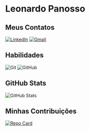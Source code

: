 # Leonardo Panosso

## Meus Contatos
[![LinkedIn](https://img.shields.io/badge/LinkedIn-0077B5?style=for-the-badge&logo=linkedin&logoColor=white)](https://www.linkedin.com/in/leonardo-panosso-b54b33193//)
[![Gmail](https://img.shields.io/badge/Gmail-333333?style=for-the-badge&logo=gmail&logoColor=red)](mailto:leonardopanosso28@gmail.com)

## Habilidades 
![Git](https://img.shields.io/badge/GIT-E44C30?style=for-the-badge&logo=git&logoColor=white)
![GitHub](https://img.shields.io/badge/GITHub-E44C30?style=for-the-badge&logo=git&logoColor=white)
## GitHub Stats
![GitHub Stats](https://github-readme-stats.vercel.app/api?username=leocp28&theme=transparent&bg_color=000&border_color=30A3DC&show_icons=true&icon_color=30A3DC&hidetitle_color=E94D5F&text_color=FFF)

## Minhas Contribuições
[![Repo Card](https://github-readme-stats.vercel.app/api/pin/?username=leocp28&repo=dio-lab-open-source&bg_color=000&border_color=30A3DC&show_icons=true&icon_color=30A3DC&title_color=E94D5F&text_color=FFF)](https://github.com/leocp28/SEUREPOSITORIO)
